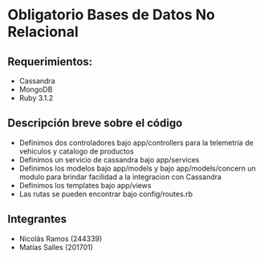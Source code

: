 # Obligatorio Bases de Datos No Relacional

## Requerimientos:
- Cassandra
- MongoDB
- Ruby 3.1.2

## Descripción breve sobre el código
- Definimos dos controladores bajo app/controllers para la telemetria de vehiculos y catalogo de productos
- Definimos un servicio de cassandra bajo app/services
- Definimos los modelos bajo app/models y bajo app/models/concern un modulo para brindar facilidad a la integracion con Cassandra
- Definimos los templates bajo app/views
- Las rutas se pueden encontrar bajo config/routes.rb

## Integrantes
- Nicolás Ramos (244339)
- Matías Salles (201701)
